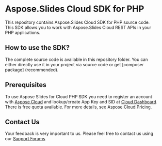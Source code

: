 # Aspose.Slides Cloud SDK for PHP
This repository contains Aspose.Slides Cloud SDK for PHP source code. This SDK allows you to work with Aspose.Slides Cloud REST APIs in your PHP applications.

## How to use the SDK?
The complete source code is available in this repository folder. You can either directly use it in your project via source code or get [composer package] (recommended).

## Prerequisites

To use Aspose Slides for Cloud PHP SDK you need to register an account with [Aspose Cloud](https://www.aspose.cloud/) and lookup/create App Key and SID at [Cloud Dashboard](https://dashboard.aspose.cloud/#/apps). There is free quota available. For more details, see [Aspose Cloud Pricing](https://purchase.aspose.cloud/pricing).

## Contact Us
Your feedback is very important to us. Please feel free to contact us using our [Support Forums](https://forum.aspose.cloud/c/slides).
